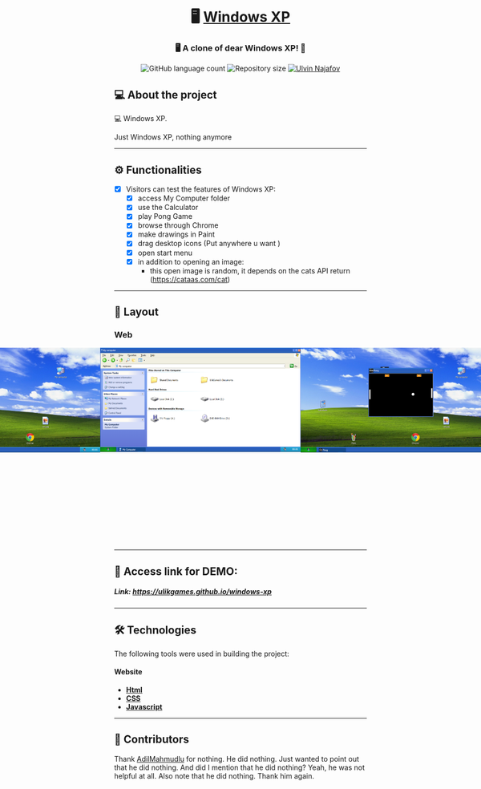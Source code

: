 

<h1 align="center">
     🖥️ <a href="https://ulikgames.github.io/windows-xp" alt="site "> Windows XP </a>
</h1>

<h3 align="center">
    🖥️ A clone of dear Windows XP! 💾
</h3>

<p align="center">
  <img alt="GitHub language count" src="https://img.shields.io/github/languages/count/UlikGames/windows-xp?color=%2304D361">

  <img alt="Repository size" src="https://img.shields.io/github/repo-size/UlikGames/windows-xp">

  <a href="https://www.instagram.com/ulvin_necefov/">
    <img alt="Ulvin Najafov" src="https://img.shields.io/badge/Made%20by-UlikGames-%237519C1">
  </a> 
 
</p>

## 💻 About the project

💻 Windows XP. 

Just Windows XP, nothing anymore

---

## ⚙️ Functionalities

- [x] Visitors can test the features of Windows XP:
  - [x] access My Computer folder
  - [x] use the Calculator
  - [x] play Pong Game
  - [x] browse through Chrome
  - [x] make drawings in Paint
  - [x] drag desktop icons (Put anywhere u want )
  - [x] open start menu
  - [x] in addition to opening an image: 
    - this open image is random, it depends on the cats API return (https://cataas.com/cat)
---

## 🎨 Layout

### Web

<p align="center" style="display: flex; align-items: flex-start; justify-content: center;">
  <img alt="Clone Windows XP Desktop" title="#WindowsClone" src="./prints/desktop.png" width="800px">
  <img alt="Clone Windows XP Desktop" title="#WindowsClone" src="./prints/desktop1.png" width="400px">
  <img alt="Clone Windows XP Desktop" title="#WindowsClone" src="./prints/desktop2.png" width="400px">
  <img alt="Clone Windows XP Desktop" title="#WindowsClone" src="./prints/start.png" width="400px">
  <img alt="Clone Windows XP Desktop" title="#WindowsClone" src="./prints/mycomputer.png" width="400px">
  <img alt="Clone Windows XP Desktop" title="#WindowsClone" src="./prints/pong.png" width="400px">
  <img alt="Clone Windows XP Desktop" title="#WindowsClone" src="./prints/cats.png" width="400px">
  <img alt="Clone Windows XP Desktop" title="#WindowsClone" src="./prints/chrome.png" width="400px">
  <img alt="Clone Windows XP Desktop" title="#WindowsClone" src="./prints/paint.png" width="400px">
  <img alt="Clone Windows XP Desktop" title="#WindowsClone" src="./prints/calculator.png" width="300px">
</p>

---

## 🚀 Access link for DEMO:

##### Link: https://ulikgames.github.io/windows-xp

---

## 🛠 Technologies

The following tools were used in building the project:

#### **Website** 

-   **[Html](https://www.w3schools.com/html/)**
-   **[CSS](https://www.w3schools.com/css/)**
-   **[Javascript](https://developer.mozilla.org/pt-BR/docs/Web/JavaScript)**

---

## 👑 Contributors

Thank <a href="https://github.com/AdilMahmudlu">AdilMahmudlu<a> for nothing. He did nothing. Just wanted to point out that he did nothing. And did I mention that he did nothing? Yeah, he was not helpful at all. Also note that he did nothing. Thank him again.
